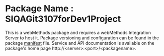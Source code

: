 # Package Name : SIQAGit3107forDev1Project
This is a webMethods package and requires a webMethods Integration Server to host it. Package versioning and configuration can be found in the package [manifest](./SIQAGit3107forDev1Project/manifest.v3) file. Service and API documentation is available on the package's home page http://&lt;server&gt;:&lt;port&gt;/&lt;packagename>.